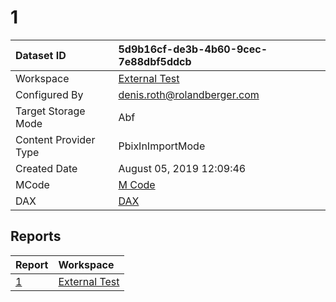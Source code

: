 



# 1

|Dataset ID|5d9b16cf-de3b-4b60-9cec-7e88dbf5ddcb|
| :--- | :--- |
|Workspace|[External Test](../Workspaces/External-Test.md)|
|Configured By|denis.roth@rolandberger.com|
|Target Storage Mode|Abf|
|Content Provider Type|PbixInImportMode|
|Created Date|August 05, 2019 12:09:46|
|MCode|[M Code](./1/mcode.md)|
|DAX|[DAX](./1/dax.md)|

## Reports

|Report|Workspace|
| :--- | :--- |
|[1](../Reports/1.md)|[External Test](../Workspaces/External-Test.md)|
